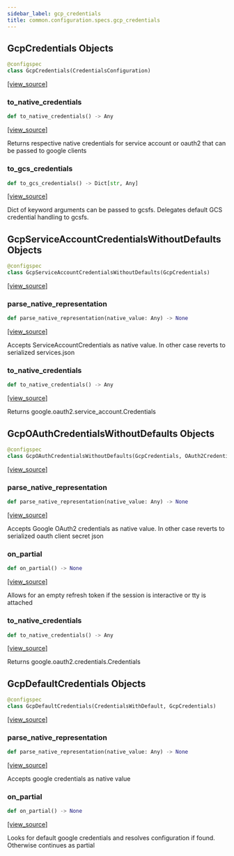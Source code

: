 ```yaml
---
sidebar_label: gcp_credentials
title: common.configuration.specs.gcp_credentials
---
```


## GcpCredentials Objects

```python
@configspec
class GcpCredentials(CredentialsConfiguration)
```

[[view_source]](https://github.com/dlt-hub/dlt/blob/e9c9ecfa8a644fdb516dd74aabca3bf75bafb154/dlt/common/configuration/specs/gcp_credentials.py#L26)

### to\_native\_credentials

```python
def to_native_credentials() -> Any
```

[[view_source]](https://github.com/dlt-hub/dlt/blob/e9c9ecfa8a644fdb516dd74aabca3bf75bafb154/dlt/common/configuration/specs/gcp_credentials.py#L43)

Returns respective native credentials for service account or oauth2 that can be passed to google clients

### to\_gcs\_credentials

```python
def to_gcs_credentials() -> Dict[str, Any]
```

[[view_source]](https://github.com/dlt-hub/dlt/blob/e9c9ecfa8a644fdb516dd74aabca3bf75bafb154/dlt/common/configuration/specs/gcp_credentials.py#L53)

Dict of keyword arguments can be passed to gcsfs.
Delegates default GCS credential handling to gcsfs.

## GcpServiceAccountCredentialsWithoutDefaults Objects

```python
@configspec
class GcpServiceAccountCredentialsWithoutDefaults(GcpCredentials)
```

[[view_source]](https://github.com/dlt-hub/dlt/blob/e9c9ecfa8a644fdb516dd74aabca3bf75bafb154/dlt/common/configuration/specs/gcp_credentials.py#L69)

### parse\_native\_representation

```python
def parse_native_representation(native_value: Any) -> None
```

[[view_source]](https://github.com/dlt-hub/dlt/blob/e9c9ecfa8a644fdb516dd74aabca3bf75bafb154/dlt/common/configuration/specs/gcp_credentials.py#L77)

Accepts ServiceAccountCredentials as native value. In other case reverts to serialized services.json

### to\_native\_credentials

```python
def to_native_credentials() -> Any
```

[[view_source]](https://github.com/dlt-hub/dlt/blob/e9c9ecfa8a644fdb516dd74aabca3bf75bafb154/dlt/common/configuration/specs/gcp_credentials.py#L110)

Returns google.oauth2.service_account.Credentials

## GcpOAuthCredentialsWithoutDefaults Objects

```python
@configspec
class GcpOAuthCredentialsWithoutDefaults(GcpCredentials, OAuth2Credentials)
```

[[view_source]](https://github.com/dlt-hub/dlt/blob/e9c9ecfa8a644fdb516dd74aabca3bf75bafb154/dlt/common/configuration/specs/gcp_credentials.py#L129)

### parse\_native\_representation

```python
def parse_native_representation(native_value: Any) -> None
```

[[view_source]](https://github.com/dlt-hub/dlt/blob/e9c9ecfa8a644fdb516dd74aabca3bf75bafb154/dlt/common/configuration/specs/gcp_credentials.py#L136)

Accepts Google OAuth2 credentials as native value. In other case reverts to serialized oauth client secret json

### on\_partial

```python
def on_partial() -> None
```

[[view_source]](https://github.com/dlt-hub/dlt/blob/e9c9ecfa8a644fdb516dd74aabca3bf75bafb154/dlt/common/configuration/specs/gcp_credentials.py#L195)

Allows for an empty refresh token if the session is interactive or tty is attached

### to\_native\_credentials

```python
def to_native_credentials() -> Any
```

[[view_source]](https://github.com/dlt-hub/dlt/blob/e9c9ecfa8a644fdb516dd74aabca3bf75bafb154/dlt/common/configuration/specs/gcp_credentials.py#L226)

Returns google.oauth2.credentials.Credentials

## GcpDefaultCredentials Objects

```python
@configspec
class GcpDefaultCredentials(CredentialsWithDefault, GcpCredentials)
```

[[view_source]](https://github.com/dlt-hub/dlt/blob/e9c9ecfa8a644fdb516dd74aabca3bf75bafb154/dlt/common/configuration/specs/gcp_credentials.py#L254)

### parse\_native\_representation

```python
def parse_native_representation(native_value: Any) -> None
```

[[view_source]](https://github.com/dlt-hub/dlt/blob/e9c9ecfa8a644fdb516dd74aabca3bf75bafb154/dlt/common/configuration/specs/gcp_credentials.py#L257)

Accepts google credentials as native value

### on\_partial

```python
def on_partial() -> None
```

[[view_source]](https://github.com/dlt-hub/dlt/blob/e9c9ecfa8a644fdb516dd74aabca3bf75bafb154/dlt/common/configuration/specs/gcp_credentials.py#L290)

Looks for default google credentials and resolves configuration if found. Otherwise continues as partial

